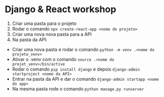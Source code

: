 # Django & React workshop

1. Criar uma pasta para o projeto
2. Rodar o comando `npx create-react-app <nome do projeto>`
3. Criar uma nova nova pasta para a API
4. Na pasta da API:

- Criar uma nova pasta e rodar o comando `python -m venv .<nome do projeto_venv>`
- Ativar o .venv com o comando `source .<nome do projet_venv>/bin/active`
- Rodar o comando `pip install django` e depois `django-admin startproject <nome da API>`
- Entrar na pasta da API e dar o comando `django-admin startapp <nome do app>`
- Na mesma pasta rode o comando `python manage.py runserver`
